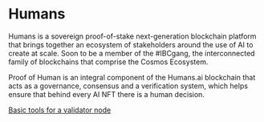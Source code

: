 # Humans
<p><span class="color">Humans</span> is a sovereign proof-of-stake next-generation blockchain platform that brings together an ecosystem of stakeholders around the use of AI to create at scale. Soon to be a member of the #IBCgang, the interconnected family of blockchains that comprise the Cosmos Ecosystem.</p>

<p>Proof of Human is an integral component of the Humans.ai blockchain that acts as a governance, consensus and a verification system, which helps ensure that behind every AI NFT there is a human decision.</p>


<p><a href="https://github.com/Cumulo-pro/Humans/wiki/guide-Humans">Basic tools for a validator node</a></p>
